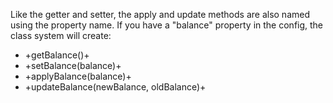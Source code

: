 Like the getter and setter, the apply and update methods are also
named using the property name. If you have a "balance" property in the
config, the class system will create:

* +getBalance()+
* +setBalance(balance)+
* +applyBalance(balance)+
* +updateBalance(newBalance, oldBalance)+

